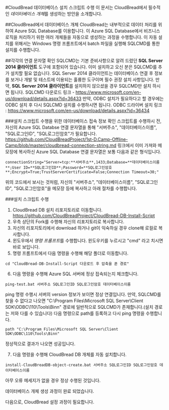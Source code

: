 #CloudBread 데이터베이스 설치 스크립트 수행
이 문서는 CloudBread에서 필수적인 *데이터베이스 개체*를 생성하는 방안을 소개합니다.

##CloudBread에서 데이터베이스 개체
CloudBread는 내부적으로 데이터 처리를 위하여 Azure SQL Database를 이용합니다. 이 Azure SQL Database에서 비즈니스 로직을 처리하기 위한 여러 개체들을 자동으로 생성하는 과정을 수행합니다.
이 자동 설치를 위해서는 Windows 명령 프롬프트에서 batch 파일을 실행해 SQLCMD를 통한 설치를 수행합니다.

##각각의 연결 문자열 확인
SQLCMD는 기본 준비사항으로 알려 드렸던 **SQL Server 2014 클라이언트** 도구에 포함되어 있습니다. 이미 설치하고 오신 분은 SQLCMD를 추가 설치할 필요 없습니다.  SQL Server 2014 클라이언트는 데이터베이스 연결 후 정보를 보거나 개발 및 테스트에 이용되는 훌륭한 도구이며 필수 권장 설치 사항입니다. 만약, **SQL Server 2014 클라이언트**를 설치하지 않으셨을 경우 SQLCMD만 설치 하시면 됩니다. 
SQLCMD 다운로드 링크 - https://www.microsoft.com/en-us/download/details.aspx?id=36433 
만약, ODBC 설치가 필요하다고 할 경우에는 ODBC 설치 후 다시 SQLCMD 설치를 수행하시면 됩니다. 
ODBC 드라이버 설치 링크 : https://www.microsoft.com/en-us/download/details.aspx?id=36434

###설치 스크립트 수행을 위한 데이터베이스 접속 정보 확인
스크립트를 수행하시 전, 자신의 Azure SQL Databse 연결 문자열을 통해 "서버주소", "데이터베이스이름", "SQL로그인ID", "SQL로그인암호"가 필요합니다. https://github.com/CloudBreadProject/1st-D.Camp-Offline-Camp/blob/master/cloudbread-connection-string.md 링크에서 이미 가져와 메모장에 복사하신 Azure SQL Database 연결 문자열은 보통 다음과 같은 형식입니다.
```
connectionString="Server=tcp:**서버주소**,1433;Database=**데이터베이스이름**;User ID=**SQL로그인ID**;Password=**SQL로그인암호**;Encrypt=True;TrustServerCertificate=False;Connection Timeout=30;"
```
위의 코드에서 보시는 것처럼, 자신의 "서버주소", "데이터베이스이름", "SQL로그인ID", "SQL로그인암호"을 메모장 등에 복사하고 아래 절차를 수행합니다.

###설치 스크립트 수행
1. CloudBread DB 설치 리포지토리로 이동합니다. https://github.com/CloudBreadProject/CloudBread-DB-Install-Script 
2. 우측 상단의 Fork를 수행해 자신의 리포지토리로 복사합니다.
3. 자신의 리포지토리에서 download 하거나 git이 익숙하실 경우 clone해 로컬로 복사합니다.
4. 윈도우에서 *명령 프롬프트*를 수행합니다. 윈도우키를 누르시고 "cmd" 라고 치시면 바로 보입니다.
5. 명령 프롬프트에서 다음 명령을 수행해 해당 폴더로 이동합니다.
```
cd "CloudBread-DB-Install-Script 다운로드 후 압축을 푼 경로"
```
6. 다음 명령을 수행해 Azure SQL 서버에 정상 접속되는지 체크합니다.
```
ping-test.bat 서버주소 SQL로그인ID SQL로그인암호 데이터베이스이름
```
ping 명령 수행시 서버의 version 정보가 보이면 정상 연결입니다. 만약, SQLCMD를 찾을 수 없다고 나오면 "C:\Program Files\Microsoft SQL Server\Client SDK\ODBC\110\Tools\Binn" 경로에 일반적으로 SQLCMD가 존재합니다.(설치 경로는 저와 다를 수 있습니다) 다음 명령으로 path를 등록하고 다시 ping 명령을 수행합니다.
```
path "C:\Program Files\Microsoft SQL Server\Client SDK\ODBC\110\Tools\Binn"
```
정상적으로 결과가 나오면 성공입니다.

7. 다음 명령을 수행해 CloudBread DB 개체를 자동 설치합니다.
```
install-CloudBreadDB-object-create.bat 서버주소 SQL로그인ID SQL로그인암호 데이터베이스이름
```
아무 오류 메세지가 없을 경우 정상 수행된 것입니다.

데이터베이스 개체 생성 과정이 완료 되었습니다.

다음으로, CloudBread 설정 과정이 필요합니다.

